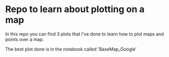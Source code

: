 # Repo to learn about plotting on a map

In this repo you can find 3 plots that I've done to learn how to plot maps and points over a map.

The best plot done is in the notebook called 'BaseMap_Google'
